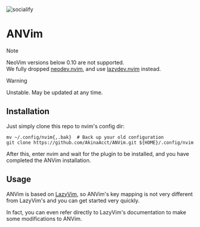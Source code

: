 ![socialify](https://socialify.git.ci/AkinaAcct/ANVim/image?description=1&forks=1&issues=1&name=1&owner=1&pulls=1&stargazers=1&theme=Dark)

# ANVim

> [!NOTE]
> NeoVim versions below 0.10 are not supported.  
> We fully dropped [neodev.nvim](https://github.com/folke/neodev.nvim), and use [lazydev.nvim](https://github.com/folke/lazydev.nvim) instead.

> [!WARNING]
> Unstable. May be updated at any time.  

## Installation

Just simply clone this repo to nvim's config dir:

```shell
mv ~/.config/nvim{,.bak}  # Back up your old configuration
git clone https://github.com/AkinaAcct/ANVim.git ${HOME}/.config/nvim
```

After this, enter nvim and wait for the plugin to be installed, and you have completed the ANVim installation.

## Usage

ANVim is based on [LazyVim](https://github.com/LazyVim/LazyVim), so ANVim's key mapping is not very different from LazyVim's and you can get started very quickly.

In fact, you can even refer directly to LazyVim's documentation to make some modifications to ANVim.
